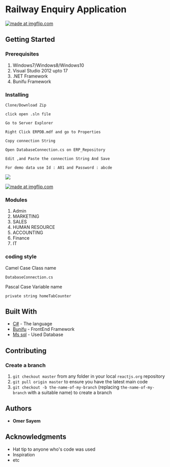# Railway Enquiry Application


<a href="https://imgflip.com/gif/2is1u6"><img src="https://i.imgflip.com/2is1u6.gif" title="made at imgflip.com"/></a>


## Getting Started

### Prerequisites

1. Windows7/Windows8/Windows10
1. Visual Studio 2012 upto 17
1. .NET Framework
1. Bunifu Framework

### Installing

```
Clone/Download Zip
```
```
click open .sln file
```
```
Go to Server Explorer
```
```
Right Click ERPDB.mdf and go to Properties
```
```
Copy connection String
```
```
Open DatabaseConnection.cs on ERP_Repository
```
```
Edit ,and Paste the connection String And Save
```
```
For demo data use Id : A01 and Password : abcde 
```


<a href="https://imgflip.com/gif/29t6ny"><img src="https://i.imgflip.com/29t6ny.gif" /></a>

<a href="https://imgflip.com/gif/29t73x"><img src="https://i.imgflip.com/29t73x.gif" title="made at imgflip.com"/></a>

### Modules

1. Admin
1. MARKETING
1. SALES
1. HUMAN RESOURCE
1. ACCOUNTING
1. Finance
1. IT


### coding style 

Camel Case Class name

```
DatabaseConnection.cs
```
Pascal Case Variable name

```
private string homeTabCounter
```

## Built With

* [C#](https://docs.microsoft.com/en-us/dotnet/csharp/) - The language 
* [Bunifu](https://bunifuframework.com/) - FrontEnd Framework
* [Ms sql](https://www.microsoft.com/en-us/sql-server/sql-server-2016) - Used Database

## Contributing

### Create a branch

1. `git checkout master` from any folder in your local `reactjs.org` repository
1. `git pull origin master` to ensure you have the latest main code
1. `git checkout -b the-name-of-my-branch` (replacing `the-name-of-my-branch` with a suitable name) to create a branch


## Authors

* **Omer Sayem** 


## Acknowledgments

* Hat tip to anyone who's code was used
* Inspiration
* etc
